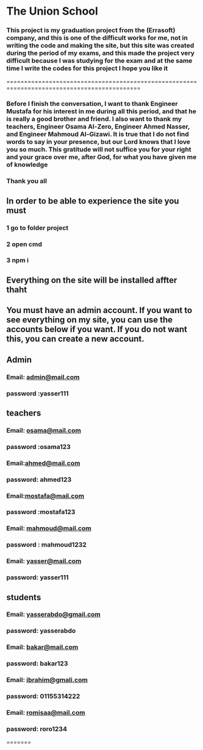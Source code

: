 # The Union School
### This project is my graduation project from the (Errasoft) company, and this is one of the difficult works for me, not in writing the code and making the site, but this site was created during the period of my exams, and this made the project very difficult because I was studying for the exam and at the same time I write the codes for this project I hope you like it
============================================================================================
### Before I finish the conversation, I want to thank Engineer Mustafa for his interest in me during all this period, and that he is really a good brother and friend. I also want to thank my teachers, Engineer Osama Al-Zero, Engineer Ahmed Nasser, and Engineer Mahmoud Al-Gizawi. It is true that I do not find words to say in your presence, but our Lord knows that I love you so much. This gratitude will not suffice you for your right and your grace over me, after God, for what you have given me of knowledge
### Thank you all

## In order to be able to experience the site you must
### 1 go to folder project
### 2 open cmd 
### 3 npm i
## Everything on the site will be installed affter thaht
## You must have an admin account. If you want to see everything on my site, you can use the accounts below if you want. If you do not want this, you can create a new account.
## Admin

### Email: admin@mail.com
### password :yasser111

## teachers

### Email: osama@mail.com

### password :osama123

### Email:ahmed@mail.com

### password: ahmed123

### Email:mostafa@mail.com

### password :mostafa123

### Email: mahmoud@mail.com

### password : mahmoud1232

### Email: yasser@mail.com

### password: yasser111

## students

### Email: yasserabdo@gmail.com

### password: yasserabdo

### Email: bakar@mail.com

### password: bakar123

### Email: ibrahim@gmali.com

### password: 01155314222

### Email: romisaa@mail.com

### password: roro1234
=======
